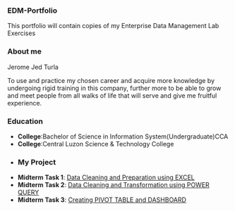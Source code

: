 ### EDM-Portfolio
This portfolio will contain copies of my Enterprise Data Management Lab Exercises
### About me 
Jerome Jed Turla

To use and practice my chosen career and acquire more knowledge by undergoing rigid training in this company, further more to be able to grow and meet people from all walks of life that will serve and give me fruitful experience.
### Education
- **College**:Bachelor of Science in Information System(Undergraduate)CCA
- **College**:Central Luzon Science & Technology College
- ### My Project
- **Midterm Task 1**: [Data Cleaning and Preparation using EXCEL](https://github.com/Blooper1209/Portfolio/blob/main/Midterm%20Task%201/README.md)
- **Midterm Task 2**: [Data Cleaning and Transformation using POWER QUERY](https://github.com/Blooper1209/Portfolio/tree/main/Midterm%20Task%202#readme)
- **Midterm Task 3**: [Creating PIVOT TABLE and DASHBOARD](https://github.com/Blooper1209/Portfolio/tree/main/Midterm_Task_3#readme)

